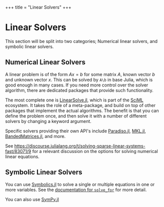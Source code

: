 +++
title = "Linear Solvers"
+++

# Linear Solvers
This section will be split into two categories; Numerical linear solvers, and symbolic linear solvers.

## Numerical Linear Solvers
A linear problem is of the form $Ax=b$ for some matrix $A$, known vector $b$ and unknown vector $x$. This can be solved by `A\b` in base Julia, which is good enough in many cases. If you need more control over the solver algorithm, there are dedicated packages that provide such functionality.

The most complete one is [LinearSolve.jl](https://github.com/SciML/LinearSolve.jl/), which is part of the [SciML](https://sciml.ai/) ecosystem. It takes the role of a meta-package, and build on top of other packages that implement the actual algorithms. The benefit is that you can define the problem once, and then solve it with a number of different solvers by changing a keyword argument.

Specific solvers providing their own API's include [Paradiso.jl](https://github.com/JuliaSparse/Pardiso.jl), [MKL.jl](https://github.com/JuliaLinearAlgebra/MKL.jl), [BandedMatrices.jl](https://github.com/JuliaLinearAlgebra/BandedMatrices.jl), and more.

See <https://discourse.julialang.org/t/solving-sparse-linear-systems-fast/83071/9>
for a relevant discussion on the options for solving numerical linear equations.

## Symbolic Linear Solvers
You can use [Symbolics.jl](https://github.com/JuliaSymbolics/Symbolics.jl) to solve a single or multiple equations in one or more variables. See the [documentation for `solve_for`](https://symbolics.juliasymbolics.org/stable/manual/expression_manipulation/#Symbolics.solve_for) for more detail.

You can also use [SymPy.jl](https://github.com/JuliaPy/SymPy.jl)
